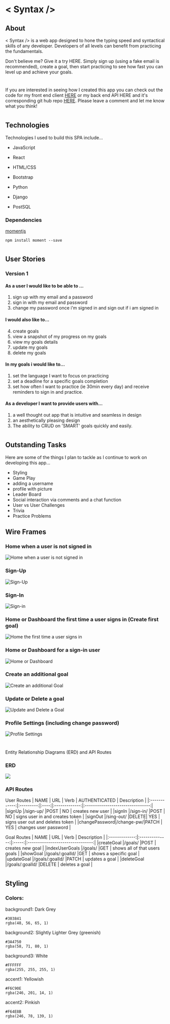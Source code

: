 # < Syntax />

## About

< Syntax /> is a web app designed to hone the typing speed and syntactical skills of any developer. Developers of all levels can benefit from practicing the fundamentals. 

Don't believe me? Give it a try HERE. Simply sign up (using a fake email is recommended), create a goal, then start practicing to see how fast you can level up and achieve your goals.

#

If you are interested in seeing how I created this app you can check out the code for my front end client [HERE](https://github.com/CaldoNic7/Syntax-Client/tree/dev) or my back end API HERE and it's corresponding git hub repo [HERE](https://github.com/CaldoNic7/Syntax-back-end). Please leave a comment and let me know what you think!

#
## Technologies

Technologies I used to build this SPA include...

 + JavaScript

 + React

 + HTML/CSS

 + Bootstrap

 + Python

 + Django

 + PostSQL

### Dependencies

[momentjs](https://momentjs.com/)
```
npm install moment --save
```

#

## User Stories
### Version 1
#### As a user I would like to be able to ...

1. sign up with my email and a password
2. sign in with my email and password
3. change my password once i'm signed in
    and sign out if i am signed in
#### I would also like to...
4. create goals
5. view a snapshot of my progress on my goals
6. view my goals details
7. update my goals
8. delete my goals
#### In my goals i would like to...
1. set the language I want to focus on practicing
2. set a deadline for a specific goals completion
3. set how often I want to practice (ie 30min every day)
    and receive reminders to sign in and practice.

#### As a developer I want to provide users with...

1. a well thought out app that is intuitive and seamless in design
2. an aesthetically pleasing design
3. The ability to CRUD on 'SMART' goals quickly and easily.

#
## Outstanding Tasks
Here are some of the things I plan to tackle as I continue to work on developing this app...
  * Styling
  * Game Play
  * adding a username
  * profile with picture
  * Leader Board
  * Social interaction via comments and a chat function
  * User vs User Challenges
  * Trivia
  * Practice Problems
  
## Wire Frames
### Home when a user is not signed in

![Home when a user is not signed in](public/images/signed-out-home.png)

### Sign-Up

![Sign-Up](public/images/signn-up.png)

### Sign-In

![Sign-in](public/images/sign-in.png)

### Home or Dashboard the first time a user signs in (Create first goal)

![Home the first time a user signs in](public/images/signed-in-new-user-home.png)

### Home or Dashboard for a sign-in user

![Home or Dashboard](public/images/signed-in-home.png)

### Create an additional goal

![Create an additional Goal](public/images/create-additional-goal.png)

### Update or Delete a goal

![Update and Delete a Goal](public/images/edit-delete-existing-goal.png)

### Profile Settings (including change password)

![Profile Settings](public/images/profile.png)

#

Entity Relationship Diagrams (ERD) and API Routes
### ERD
![](public/images/ERD.png)
### API Routes

User Routes
| NAME         | URL       | Verb | AUTHENTICATED |          Description             |
|:------------:|:---------:|:----:|:-------------:|:--------------------------------:|
|signUp        |/sign-up/  |POST  |      NO       | creates new user                 |
|signIn        |/sign-in/  |POST  |      NO       | signs user in and creates token  |
|signOut       |/sing-out/ |DELETE|      YES      | signs user out and deletes token |
|changePassword|/change-pw/|PATCH |      YES      | changes user password            | 

Goal Routes
| NAME          | URL            | Verb  |          Description             |
|:-------------:|:--------------:|:-----:|:--------------------------------:|
|createGoal     |/goals/         |POST   | creates new goal                 |
|indexUserGoals |/goals/         |GET    | shows all of that users goals    |
|showGoal       |/goals/:goalId/ |GET    | shows a specific goal            |
|updateGoal     |/goals/:goalId/ |PATCH  | updates a goal                   | 
|deleteGoal     |/goals/:goalId/ |DELETE | deletes a goal                   | 

#

## Styling

### Colors:

background1:  Dark Grey
```
#303841 
rgba(48, 56, 65, 1)
```
background2: Slightly Lighter Grey (greenish)
```
#3A4750
rgba(58, 71, 80, 1)

```
background3: White
```
#FFFFFF
rgba(255, 255, 255, 1)
```
accent1: Yellowish
```
#F6C90E
rgba(246, 201, 14, 1)
```
accent2: Pinkish
```
#F64E8B
rgba(246, 78, 139, 1)